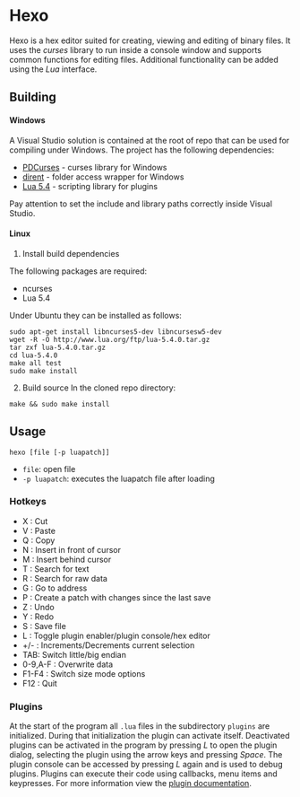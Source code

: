 # Hexo
Hexo is a hex editor suited for creating, viewing and editing of binary files. It uses the *curses* library to run inside a console window and supports common functions for editing files. Additional functionality can be added using the *Lua* interface.

## Building

#### Windows

A Visual Studio solution is contained at the root of repo that can be used for compiling under Windows. The project has the following dependencies:

* [PDCurses](https://pdcurses.org) - curses library for Windows
* [dirent](https://github.com/tronkko/dirent) - folder access wrapper for Windows
* [Lua 5.4](http://www.lua.org) - scripting library for plugins

Pay attention to set the include and library paths correctly inside Visual Studio.

#### Linux

1. Install build dependencies

The following packages are required:
* ncurses
* Lua 5.4

Under Ubuntu they can be installed as follows:

```
sudo apt-get install libncurses5-dev libncursesw5-dev
wget -R -O http://www.lua.org/ftp/lua-5.4.0.tar.gz
tar zxf lua-5.4.0.tar.gz
cd lua-5.4.0
make all test
sudo make install
```

2. Build source
In the cloned repo directory:

```
make && sudo make install
```

## Usage

```
hexo [file [-p luapatch]]
```

* `file`:     open file
* `-p luapatch`: executes the luapatch file after loading

### Hotkeys
* X : Cut
* V : Paste
* Q : Copy
* N : Insert in front of cursor
* M : Insert behind cursor
* T : Search for text
* R : Search for raw data
* G : Go to address
* P : Create a patch with changes since the last save
* Z : Undo
* Y : Redo
* S : Save file
* L : Toggle plugin enabler/plugin console/hex editor
* +/- : Increments/Decrements current selection
* TAB: Switch little/big endian
* 0-9,A-F : Overwrite data
* F1-F4 : Switch size mode options
* F12 : Quit

### Plugins
At the start of the program all `.lua` files in the subdirectory `plugins` are initialized. During that initialization the plugin can activate itself. Deactivated plugins can be activated in the program by pressing *L* to open the plugin dialog, selecting the plugin using the arrow keys and pressing *Space*. The plugin console can be accessed by pressing *L* again and is used to debug plugins. Plugins can execute their code using callbacks, menu items and keypresses. For more information view the [plugin documentation](plugins.md).
